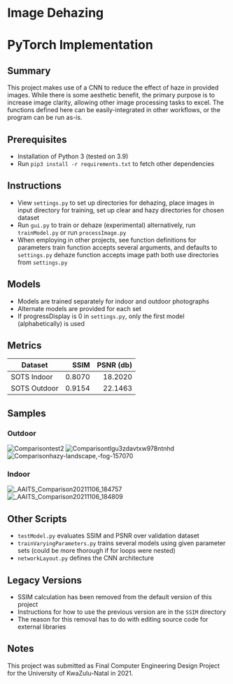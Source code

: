 # Image Dehazing
# PyTorch Implementation

## Summary
This project makes use of a CNN to reduce the effect of haze in provided images. While there is some aesthetic benefit, the primary purpose is to increase image clarity, allowing other image processing tasks to excel. The functions defined here can be easily-integrated in other workflows, or the program can be run as-is.

## Prerequisites
* Installation of Python 3 (tested on 3.9)
* Run `pip3 install -r requirements.txt` to fetch other dependencies

## Instructions
* View `settings.py` to set up directories 
     for dehazing, place images in input directory
     for training, set up clear and hazy directories for chosen dataset
* Run `gui.py` to train or dehaze (experimental)
     alternatively, run `trainModel.py` or run `processImage.py`
* When employing in other projects, see function definitions for parameters 
     train function accepts several arguments, and defaults to `settings.py`
     dehaze function accepts image path
     both use directories from `settings.py`
     
## Models
* Models are trained separately for indoor and outdoor photographs
* Alternate models are provided for each set
* If progressDisplay is 0 in `settings.py`, only the first model (alphabetically) is used

## Metrics
| Dataset      | SSIM   | PSNR (db) |
|--------------|-------:|---------:|
| SOTS Indoor  | 0.8070 |  18.2020 |
| SOTS Outdoor | 0.9154 |  22.1463 |

## Samples
### Outdoor
![Comparisontest2](https://user-images.githubusercontent.com/75892147/142450344-c467d586-5280-4d38-be0e-7f42d2083952.jpg)
![Comparisontlgu3zdavtxw978ntnhd](https://user-images.githubusercontent.com/75892147/142450363-7d86c2d3-1ae7-4dc7-b73e-e4516b97c5ff.jpg)
![Comparisonhazy-landscape,-fog-157070](https://user-images.githubusercontent.com/75892147/142450400-5a3fbb5d-7626-43e3-9d2a-7b88f24005f5.jpg)
### Indoor
![_AAITS_Comparison20211106_184757](https://user-images.githubusercontent.com/75892147/142450278-43089710-865e-41f7-aaca-07fa56eaace8.jpg)
![_AAITS_Comparison20211106_184809](https://user-images.githubusercontent.com/75892147/142450385-bc2c1845-2a8c-43a6-bc08-870386505018.jpg)

## Other Scripts
* `testModel.py` evaluates SSIM and PSNR over validation dataset
* `trainVaryingParameters.py` trains several models using given parameter sets (could be more thorough if for loops were nested)
* `networkLayout.py` defines the CNN architecture

## Legacy Versions
* SSIM calculation has been removed from the default version of this project
* Instructions for how to use the previous version are in the `SSIM` directory
* The reason for this removal has to do with editing source code for external libraries

## Notes
This project was submitted as Final Computer Engineering Design Project for the University of KwaZulu-Natal in 2021.
